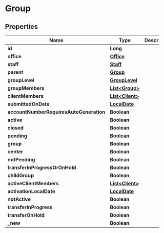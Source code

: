 

# Group

## Properties

Name | Type | Description | Notes
------------ | ------------- | ------------- | -------------
**id** | **Long** |  |  [optional]
**office** | [**Office**](Office.md) |  |  [optional]
**staff** | [**Staff**](Staff.md) |  |  [optional]
**parent** | [**Group**](Group.md) |  |  [optional]
**groupLevel** | [**GroupLevel**](GroupLevel.md) |  |  [optional]
**groupMembers** | [**List&lt;Group&gt;**](Group.md) |  |  [optional]
**clientMembers** | [**List&lt;Client&gt;**](Client.md) |  |  [optional]
**submittedOnDate** | [**LocalDate**](LocalDate.md) |  |  [optional]
**accountNumberRequiresAutoGeneration** | **Boolean** |  |  [optional]
**active** | **Boolean** |  |  [optional]
**closed** | **Boolean** |  |  [optional]
**pending** | **Boolean** |  |  [optional]
**group** | **Boolean** |  |  [optional]
**center** | **Boolean** |  |  [optional]
**notPending** | **Boolean** |  |  [optional]
**transferInProgressOrOnHold** | **Boolean** |  |  [optional]
**childGroup** | **Boolean** |  |  [optional]
**activeClientMembers** | [**List&lt;Client&gt;**](Client.md) |  |  [optional]
**activationLocalDate** | [**LocalDate**](LocalDate.md) |  |  [optional]
**notActive** | **Boolean** |  |  [optional]
**transferInProgress** | **Boolean** |  |  [optional]
**transferOnHold** | **Boolean** |  |  [optional]
**_new** | **Boolean** |  |  [optional]



